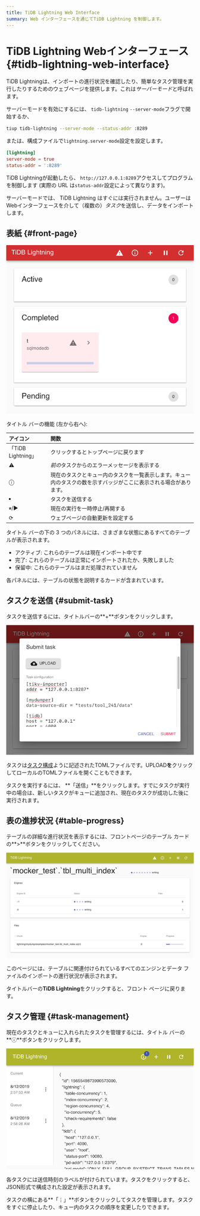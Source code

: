 ```yaml
---
title: TiDB Lightning Web Interface
summary: Web インターフェースを通じてTiDB Lightning を制御します。
---
```


# TiDB Lightning Webインターフェース {#tidb-lightning-web-interface}

TiDB Lightningは、インポートの進行状況を確認したり、簡単なタスク管理を実行したりするためのウェブページを提供します。これは*サーバーモード*と呼ばれます。

サーバーモードを有効にするには、 `tidb-lightning` `--server-mode`フラグで開始するか、

```sh
tiup tidb-lightning --server-mode --status-addr :8289
```

または、構成ファイルで`lightning.server-mode`設定を設定します。

```toml
[lightning]
server-mode = true
status-addr = ':8289'
```

TiDB Lightningが起動したら、 `http://127.0.0.1:8289`アクセスしてプログラムを制御します (実際の URL は`status-addr`設定によって異なります)。

サーバーモードでは、 TiDB Lightning はすぐには実行されません。ユーザーはWebインターフェースを介して（複数の）*タスク*を送信し、データをインポートします。

## 表紙 {#front-page}

![Front page of the web interface](/media/lightning-web-frontpage.png)

タイトル バーの機能 (左から右へ):

| アイコン             | 関数                                                        |
| :--------------- | :-------------------------------------------------------- |
| 「TiDB Lightning」 | クリックするとトップページに戻ります                                        |
| ⚠                | *前の*タスクからのエラーメッセージを表示する                                   |
| ⓘ                | 現在のタスクとキュー内のタスクを一覧表示します。キュー内のタスクの数を示すバッジがここに表示される場合があります。 |
| <li></li>        | タスクを送信する                                                  |
| ⏸/▶              | 現在の実行を一時停止/再開する                                           |
| ⟳                | ウェブページの自動更新を設定する                                          |

タイトル バーの下の 3 つのパネルには、さまざまな状態にあるすべてのテーブルが表示されます。

-   アクティブ: これらのテーブルは現在インポート中です
-   完了: これらのテーブルは正常にインポートされたか、失敗しました
-   保留中: これらのテーブルはまだ処理されていません

各パネルには、テーブルの状態を説明するカードが含まれています。

## タスクを送信 {#submit-task}

タスクを送信するには、タイトルバーの**+**ボタンをクリックします。

![Submit task dialog](/media/lightning-web-submit.png)

タスクは[タスク構成](/tidb-lightning/tidb-lightning-configuration.md#tidb-lightning-task)ように記述されたTOMLファイルです。UPLOAD**を**クリックしてローカルのTOMLファイルを開くこともできます。

タスクを実行するには、 **「送信」**をクリックします。すでにタスクが実行中の場合は、新しいタスクがキューに追加され、現在のタスクが成功した後に実行されます。

## 表の進捗状況 {#table-progress}

テーブルの詳細な進行状況を表示するには、フロントページのテーブル カードの**&gt;**ボタンをクリックしてください。

![Table progress](/media/lightning-web-table.png)

このページには、テーブルに関連付けられているすべてのエンジンとデータ ファイルのインポートの進行状況が表示されます。

タイトルバーの**TiDB Lightning**をクリックすると、フロント ページに戻ります。

## タスク管理 {#task-management}

現在のタスクとキューに入れられたタスクを管理するには、タイトル バーの**ⓘ**ボタンをクリックします。

![Task management page](/media/lightning-web-queue.png)

各タスクには送信時刻のラベルが付けられています。タスクをクリックすると、JSON形式で構成された設定が表示されます。

タスクの横にある**「⋮」**ボタンをクリックしてタスクを管理します。タスクをすぐに停止したり、キュー内のタスクの順序を変更したりできます。
